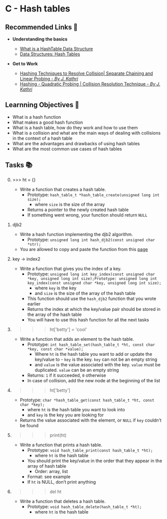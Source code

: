 #  C - Hash tables

## Recommended Links 🔗

- __Understanding the basics__
	- [What is a HashTable Data Structure](https://www.youtube.com/watch?v=MfhjkfocRR0)
	- [Data Structures: Hash Tables](https://www.youtube.com/watch?v=shs0KM3wKv8https://www.youtube.com/watch?v=shs0KM3wKv8)

- __Get to Work__
	- [Hashing Techniques to Resolve Collision| Separate Chaining and Linear Probing - *By J. Kathri*](https://www.youtube.com/watch?v=zeMa9sg-VJM&list=PLdo5W4Nhv31bbKJzrsKfMpo_grxuLl8LU&index=108)
	- [Hashing - Quadratic Probing | Collision Resolution Technique - *By J. Kathri*](https://www.youtube.com/watch?v=dxrLtf-Fybk&list=PLdo5W4Nhv31bbKJzrsKfMpo_grxuLl8LU&index=109)

## Learnning Objectives 🎯

- What is a hash function
- What makes a good hash function
- What is a hash table, how do they work and how to use them
- What is a collision and what are the main ways of dealing with collisions in the context of a hash table
- What are the advantages and drawbacks of using hash tables
- What are the most common use cases of hash tables

## Tasks 📚

0. \>>> ht = {}
	- Write a function that creates a hash table.
		- Prototype: `hash_table_t *hash_table_create(unsigned long int size);`
			- where `size` is the size of the array
		- Returns a pointer to the newly created hash table
		- If something went wrong, your function should return `NULL`

1. djb2
	- Write a hash function implementing the djb2 algorithm.
		- Prototype: `unsigned long int hash_djb2(const unsigned char *str);`
	- You are allowed to copy and paste the function from this [page](https://gist.github.com/papamuziko/7bb52dfbb859fdffc4bd0f95b76f71e8)

2. key -> index2
	- Write a function that gives you the index of a key.
		- Prototype: `unsigned long int key_index(const unsigned char *key, unsigned long int size);Prototype: unsigned long int key_index(const unsigned char *key, unsigned long int size);`
			- where `key` is the key
			- and `size` is the size of the array of the hash table
		- This function should use the `hash_djb2` function that you wrote earlier	
		- Returns the index at which the key/value pair should be stored in the array of the hash table
		- You will have to use this hash function for all the next tasks

3. >>> ht['betty'] = 'cool'
	- Write a function that adds an element to the hash table.
		- Prototype: `int hash_table_set(hash_table_t *ht, const char *key, const char *value);`
			- Where `ht` is the hash table you want to add or update the key/value to						    - 	`key` is the key. `key` can not be an empty string
			- and `value` is the value associated with the key. `value` must be duplicated. `value`	can be an empty string
		- Returns: `1` if it succeeded, `0` otherwise
		- In case of collision, add the new node at the beginning of the list

4. >>> ht['betty']
	- Prototype: `char *hash_table_get(const hash_table_t *ht, const char *key);`
		- where `ht` is the hash table you want to look into
		- and `key` is the key you are looking for
	- Returns the value associated with the element, or `NULL` if `key` couldn’t be found	

5. >>> print(ht)
	- Write a function that prints a hash table.
		- Prototype: `void hash_table_print(const hash_table_t *ht);`
			- where `ht` is the hash table
		- You should print the key/value in the order that they appear in the array of hash table
			- Order: array, list
		- Format: see example
		- If `ht` is NULL, don’t print anything

6. >>> del ht
	- Write a function that deletes a hash table.
		- Prototype: `void hash_table_delete(hash_table_t *ht);`
			- where `ht` is the hash table

